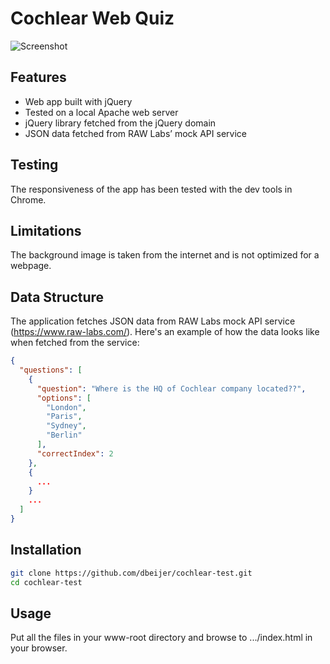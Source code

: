 # Cochlear Web Quiz
![Screenshot](https://github.com/dbeijer/cochlear-test/screenshot.png)


## Features
- Web app built with jQuery
- Tested on a local Apache web server
- jQuery library fetched from the jQuery domain
- JSON data fetched from RAW Labs’ mock API service

## Testing
The responsiveness of the app has been tested with the dev tools in Chrome.

## Limitations
The background image is taken from the internet and is not optimized for a webpage.

## Data Structure

The application fetches JSON data from RAW Labs mock API service (https://www.raw-labs.com/). Here's an example of how the data looks like when fetched from the service:

```json
{
  "questions": [
    {
      "question": "Where is the HQ of Cochlear company located??",
      "options": [
        "London",
        "Paris",
        "Sydney",
        "Berlin"
      ],
      "correctIndex": 2
    },
    {
      ...
    }
    ...
  ]
}
```

## Installation

```bash
git clone https://github.com/dbeijer/cochlear-test.git
cd cochlear-test
```

## Usage
Put all the files in your www-root directory and browse to .../index.html in your browser.
